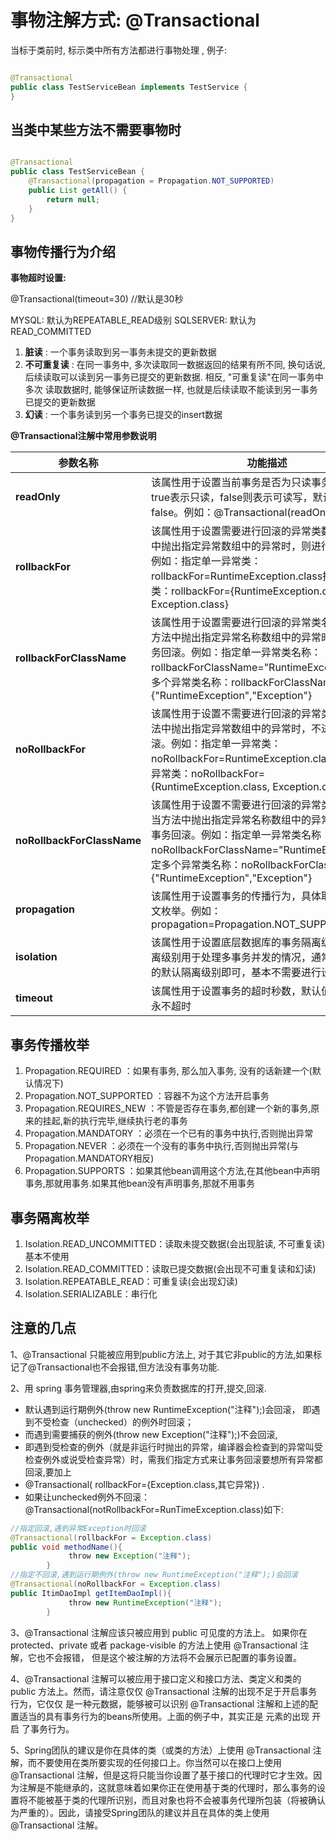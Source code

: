 # 事物注解方式: @Transactional

当标于类前时, 标示类中所有方法都进行事物处理 , 例子:

```java

@Transactional
public class TestServiceBean implements TestService {
}
```

## 当类中某些方法不需要事物时

```java

@Transactional
public class TestServiceBean {
    @Transactional(propagation = Propagation.NOT_SUPPORTED)
    public List getAll() {
        return null;
    }
}
```

## 事物传播行为介绍

**事物超时设置:**

@Transactional(timeout=30) //默认是30秒

MYSQL: 默认为REPEATABLE_READ级别 SQLSERVER: 默认为READ_COMMITTED

1. **脏读** : 一个事务读取到另一事务未提交的更新数据
2. **不可重复读** : 在同一事务中, 多次读取同一数据返回的结果有所不同, 换句话说,
   后续读取可以读到另一事务已提交的更新数据. 相反, "可重复读"在同一事务中多次
   读取数据时, 能够保证所读数据一样, 也就是后续读取不能读到另一事务已提交的更新数据
3. **幻读** : 一个事务读到另一个事务已提交的insert数据

**@Transactional注解中常用参数说明**

| **参数名称**                   | **功能描述**                                                                                                                                                                   |
|----------------------------|----------------------------------------------------------------------------------------------------------------------------------------------------------------------------|
| **readOnly**               | 该属性用于设置当前事务是否为只读事务，设置为true表示只读，false则表示可读写，默认值为false。例如：@Transactional(readOnly=true)                                                                                      |
| **rollbackFor**            | 该属性用于设置需要进行回滚的异常类数组，当方法中抛出指定异常数组中的异常时，则进行事务回滚。例如：指定单一异常类：rollbackFor=RuntimeException.class指定多个异常类：rollbackFor={RuntimeException.class, Exception.class}                   |
| **rollbackForClassName**   | 该属性用于设置需要进行回滚的异常类名称数组，当方法中抛出指定异常名称数组中的异常时，则进行事务回滚。例如：指定单一异常类名称：rollbackForClassName="RuntimeException"指定多个异常类名称：rollbackForClassName={"RuntimeException","Exception"}      |
| **noRollbackFor**          | 该属性用于设置不需要进行回滚的异常类数组，当方法中抛出指定异常数组中的异常时，不进行事务回滚。例如：指定单一异常类：noRollbackFor=RuntimeException.class指定多个异常类：noRollbackFor={RuntimeException.class, Exception.class}              |
| **noRollbackForClassName** | 该属性用于设置不需要进行回滚的异常类名称数组，当方法中抛出指定异常名称数组中的异常时，不进行事务回滚。例如：指定单一异常类名称：noRollbackForClassName="RuntimeException"指定多个异常类名称：noRollbackForClassName={"RuntimeException","Exception"} |
| **propagation**            | 该属性用于设置事务的传播行为，具体取值可参考后文枚举。例如：propagation=Propagation.NOT_SUPPORTED                                                                                                        |
| **isolation**              | 该属性用于设置底层数据库的事务隔离级别，事务隔离级别用于处理多事务并发的情况，通常使用数据库的默认隔离级别即可，基本不需要进行设置                                                                                                          |
| **timeout**                | 该属性用于设置事务的超时秒数，默认值为-1表示永不超时                                                                                                                                                |

## 事务传播枚举

1. Propagation.REQUIRED ：如果有事务, 那么加入事务, 没有的话新建一个(默认情况下)
2. Propagation.NOT_SUPPORTED ：容器不为这个方法开启事务
3. Propagation.REQUIRES_NEW ：不管是否存在事务,都创建一个新的事务,原来的挂起,新的执行完毕,继续执行老的事务
4. Propagation.MANDATORY ：必须在一个已有的事务中执行,否则抛出异常
5. Propagation.NEVER ：必须在一个没有的事务中执行,否则抛出异常(与Propagation.MANDATORY相反)
6. Propagation.SUPPORTS ：如果其他bean调用这个方法,在其他bean中声明事务,那就用事务.如果其他bean没有声明事务,那就不用事务

## 事务隔离枚举

1. Isolation.READ_UNCOMMITTED：读取未提交数据(会出现脏读, 不可重复读) 基本不使用
2. Isolation.READ_COMMITTED：读取已提交数据(会出现不可重复读和幻读)
3. Isolation.REPEATABLE_READ：可重复读(会出现幻读)
4. Isolation.SERIALIZABLE：串行化

## 注意的几点

1、@Transactional 只能被应用到public方法上, 对于其它非public的方法,如果标记了@Transactional也不会报错,但方法没有事务功能.

2、用 spring 事务管理器,由spring来负责数据库的打开,提交,回滚.

* 默认遇到运行期例外(throw new RuntimeException("注释");)会回滚， 即遇到不受检查（unchecked）的例外时回滚；
* 而遇到需要捕获的例外(throw new Exception("注释");)不会回滚,
* 即遇到受检查的例外（就是非运行时抛出的异常，编译器会检查到的异常叫受检查例外或说受检查异常）时，需我们指定方式来让事务回滚要想所有异常都回滚,要加上
* @Transactional( rollbackFor={Exception.class,其它异常}) .
* 如果让unchecked例外不回滚： @Transactional(notRollbackFor=RunTimeException.class)如下:

```java
//指定回滚,遇到异常Exception时回滚
@Transactional(rollbackFor = Exception.class)
public void methodName(){
        　　　throw new Exception("注释");
        }
//指定不回滚,遇到运行期例外(throw new RuntimeException("注释");)会回滚
@Transactional(noRollbackFor = Exception.class)
public ItimDaoImpl getItemDaoImpl(){
        　　　throw new RuntimeException("注释");
        }
```

3、@Transactional 注解应该只被应用到 public 可见度的方法上。 如果你在 protected、private 或者 package-visible 的方法上使用
@Transactional 注解，它也不会报错， 但是这个被注解的方法将不会展示已配置的事务设置。

4、@Transactional 注解可以被应用于接口定义和接口方法、类定义和类的 public 方法上。然而，请注意仅仅 @Transactional
注解的出现不足于开启事务行为，它仅仅 是一种元数据，能够被可以识别 @Transactional 注解和上述的配置适当的具有事务行为的beans所使用。上面的例子中，其实正是
元素的出现 开启 了事务行为。

5、Spring团队的建议是你在具体的类（或类的方法）上使用 @Transactional 注解，而不要使用在类所要实现的任何接口上。你当然可以在接口上使用
@Transactional
注解，但是这将只能当你设置了基于接口的代理时它才生效。因为注解是不能继承的，这就意味着如果你正在使用基于类的代理时，那么事务的设置将不能被基于类的代理所识别，而且对象也将不会被事务代理所包装（将被确认为严重的）。因此，请接受Spring团队的建议并且在具体的类上使用
@Transactional 注解。